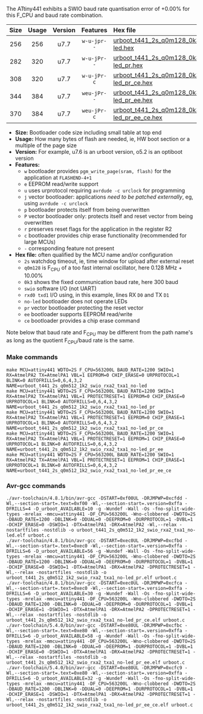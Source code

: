 The ATtiny441 exhibits a SWIO baud rate quantisation error of +0.00% for this F_CPU and baud rate combination.

|Size|Usage|Version|Features|Hex file|
|:-:|:-:|:-:|:-:|:--|
|256|256|u7.7|`w-u-jpr--`|[urboot_t441_2s_q0m128_0k3_swio_rxa2_txa1_no-led.hex](https://raw.githubusercontent.com/stefanrueger/urboot.hex/main/mcus/attiny441/watchdog_2_s/internal_oscillator_q%2B10.00%25/%2B0m128000_hz/%2B%2B%2B0k3_baud/uart0_rxa2_txa1/no-led/urboot_t441_2s_q0m128_0k3_swio_rxa2_txa1_no-led.hex)|
|282|320|u7.7|`w-u-jPr--`|[urboot_t441_2s_q0m128_0k3_swio_rxa2_txa1_no-led_pr.hex](https://raw.githubusercontent.com/stefanrueger/urboot.hex/main/mcus/attiny441/watchdog_2_s/internal_oscillator_q%2B10.00%25/%2B0m128000_hz/%2B%2B%2B0k3_baud/uart0_rxa2_txa1/no-led/urboot_t441_2s_q0m128_0k3_swio_rxa2_txa1_no-led_pr.hex)|
|308|320|u7.7|`w-u-jPr-c`|[urboot_t441_2s_q0m128_0k3_swio_rxa2_txa1_no-led_pr_ce.hex](https://raw.githubusercontent.com/stefanrueger/urboot.hex/main/mcus/attiny441/watchdog_2_s/internal_oscillator_q%2B10.00%25/%2B0m128000_hz/%2B%2B%2B0k3_baud/uart0_rxa2_txa1/no-led/urboot_t441_2s_q0m128_0k3_swio_rxa2_txa1_no-led_pr_ce.hex)|
|344|384|u7.7|`weu-jPr--`|[urboot_t441_2s_q0m128_0k3_swio_rxa2_txa1_no-led_pr_ee.hex](https://raw.githubusercontent.com/stefanrueger/urboot.hex/main/mcus/attiny441/watchdog_2_s/internal_oscillator_q%2B10.00%25/%2B0m128000_hz/%2B%2B%2B0k3_baud/uart0_rxa2_txa1/no-led/urboot_t441_2s_q0m128_0k3_swio_rxa2_txa1_no-led_pr_ee.hex)|
|370|384|u7.7|`weu-jPr-c`|[urboot_t441_2s_q0m128_0k3_swio_rxa2_txa1_no-led_pr_ee_ce.hex](https://raw.githubusercontent.com/stefanrueger/urboot.hex/main/mcus/attiny441/watchdog_2_s/internal_oscillator_q%2B10.00%25/%2B0m128000_hz/%2B%2B%2B0k3_baud/uart0_rxa2_txa1/no-led/urboot_t441_2s_q0m128_0k3_swio_rxa2_txa1_no-led_pr_ee_ce.hex)|

- **Size:** Bootloader code size including small table at top end
- **Usage:** How many bytes of flash are needed, ie, HW boot section or a multiple of the page size
- **Version:** For example, u7.6 is an urboot version, o5.2 is an optiboot version
- **Features:**
  + `w` bootloader provides `pgm_write_page(sram, flash)` for the application at `FLASHEND-4+1`
  + `e` EEPROM read/write support
  + `u` uses urprotocol requiring `avrdude -c urclock` for programming
  + `j` vector bootloader: applications *need to be patched externally*, eg, using `avrdude -c urclock`
  + `p` bootloader protects itself from being overwritten
  + `P` vector bootloader only: protects itself and reset vector from being overwritten
  + `r` preserves reset flags for the application in the register R2
  + `c` bootloader provides chip erase functionality (recommended for large MCUs)
  + `-` corresponding feature not present
- **Hex file:** often qualified by the MCU name and/or configuration
  + `2s` watchdog timeout, ie, time window for upload after external reset
  + `q0m128` is F<sub>CPU</sub> of a too fast internal oscillator, here 0.128 MHz + 10.00%
  + `0k3` shows the fixed communication baud rate, here 300 baud
  + `swio` software I/O (not UART)
  + `rxd0 txd1` I/O using, in this example, lines RX `D0` and TX `D1`
  + `no-led` bootloader does not operate LEDs
  + `pr` vector bootloader protecting the reset vector
  + `ee` bootloader supports EEPROM read/write
  + `ce` bootloader provides a chip erase command


Note below that baud rate and F<sub>CPU</sub> may be different from the path name's as long as the quotient F<sub>CPU</sub>/baud rate is the same.

### Make commands
```
make MCU=attiny441 WDTO=2S F_CPU=563200L BAUD_RATE=1200 SWIO=1 RX=AtmelPA2 TX=AtmelPA1 VBL=1 EEPROM=0 CHIP_ERASE=0 URPROTOCOL=1 BLINK=0 AUTOFRILLS=0,6,4,3,2 NAME=urboot_t441_2s_q0m512_1k2_swio_rxa2_txa1_no-led
make MCU=attiny441 WDTO=2S F_CPU=563200L BAUD_RATE=1200 SWIO=1 RX=AtmelPA2 TX=AtmelPA1 VBL=1 PROTECTRESET=1 EEPROM=0 CHIP_ERASE=0 URPROTOCOL=1 BLINK=0 AUTOFRILLS=0,6,4,3,2 NAME=urboot_t441_2s_q0m512_1k2_swio_rxa2_txa1_no-led_pr
make MCU=attiny441 WDTO=2S F_CPU=563200L BAUD_RATE=1200 SWIO=1 RX=AtmelPA2 TX=AtmelPA1 VBL=1 PROTECTRESET=1 EEPROM=0 CHIP_ERASE=1 URPROTOCOL=1 BLINK=0 AUTOFRILLS=0,6,4,3,2 NAME=urboot_t441_2s_q0m512_1k2_swio_rxa2_txa1_no-led_pr_ce
make MCU=attiny441 WDTO=2S F_CPU=563200L BAUD_RATE=1200 SWIO=1 RX=AtmelPA2 TX=AtmelPA1 VBL=1 PROTECTRESET=1 EEPROM=1 CHIP_ERASE=0 URPROTOCOL=1 BLINK=0 AUTOFRILLS=0,6,4,3,2 NAME=urboot_t441_2s_q0m512_1k2_swio_rxa2_txa1_no-led_pr_ee
make MCU=attiny441 WDTO=2S F_CPU=563200L BAUD_RATE=1200 SWIO=1 RX=AtmelPA2 TX=AtmelPA1 VBL=1 PROTECTRESET=1 EEPROM=1 CHIP_ERASE=1 URPROTOCOL=1 BLINK=0 AUTOFRILLS=0,6,4,3,2 NAME=urboot_t441_2s_q0m512_1k2_swio_rxa2_txa1_no-led_pr_ee_ce
```

### Avr-gcc commands
```
./avr-toolchain/4.8.1/bin/avr-gcc -DSTART=0xf00UL -DRJMPWP=0xcfdd -Wl,--section-start=.text=0xf00 -Wl,--section-start=.version=0xffa -DFRILLS=4 -D_urboot_AVAILABLE=10 -g -Wundef -Wall -Os -fno-split-wide-types -mrelax -mmcu=attiny441 -DF_CPU=563200L -Wno-clobbered -DWDTO=2S -DBAUD_RATE=1200 -DBLINK=0 -DDUAL=0 -DEEPROM=0 -DURPROTOCOL=1 -DVBL=1 -DCHIP_ERASE=0 -DSWIO=1 -DTX=AtmelPA1 -DRX=AtmelPA2 -Wl,--relax -nostartfiles -nostdlib -o urboot_t441_2s_q0m512_1k2_swio_rxa2_txa1_no-led.elf urboot.c
./avr-toolchain/4.8.1/bin/avr-gcc -DSTART=0xec0UL -DRJMPWP=0xcfbd -Wl,--section-start=.text=0xec0 -Wl,--section-start=.version=0xffa -DFRILLS=6 -D_urboot_AVAILABLE=56 -g -Wundef -Wall -Os -fno-split-wide-types -mrelax -mmcu=attiny441 -DF_CPU=563200L -Wno-clobbered -DWDTO=2S -DBAUD_RATE=1200 -DBLINK=0 -DDUAL=0 -DEEPROM=0 -DURPROTOCOL=1 -DVBL=1 -DCHIP_ERASE=0 -DSWIO=1 -DTX=AtmelPA1 -DRX=AtmelPA2 -DPROTECTRESET=1 -Wl,--relax -nostartfiles -nostdlib -o urboot_t441_2s_q0m512_1k2_swio_rxa2_txa1_no-led_pr.elf urboot.c
./avr-toolchain/4.8.1/bin/avr-gcc -DSTART=0xec0UL -DRJMPWP=0xcfca -Wl,--section-start=.text=0xec0 -Wl,--section-start=.version=0xffa -DFRILLS=6 -D_urboot_AVAILABLE=30 -g -Wundef -Wall -Os -fno-split-wide-types -mrelax -mmcu=attiny441 -DF_CPU=563200L -Wno-clobbered -DWDTO=2S -DBAUD_RATE=1200 -DBLINK=0 -DDUAL=0 -DEEPROM=0 -DURPROTOCOL=1 -DVBL=1 -DCHIP_ERASE=1 -DSWIO=1 -DTX=AtmelPA1 -DRX=AtmelPA2 -DPROTECTRESET=1 -Wl,--relax -nostartfiles -nostdlib -o urboot_t441_2s_q0m512_1k2_swio_rxa2_txa1_no-led_pr_ce.elf urboot.c
./avr-toolchain/5.4.0/bin/avr-gcc -DSTART=0xe80UL -DRJMPWP=0xcfbc -Wl,--section-start=.text=0xe80 -Wl,--section-start=.version=0xffa -DFRILLS=6 -D_urboot_AVAILABLE=58 -g -Wundef -Wall -Os -fno-split-wide-types -mrelax -mmcu=attiny441 -DF_CPU=563200L -Wno-clobbered -DWDTO=2S -DBAUD_RATE=1200 -DBLINK=0 -DDUAL=0 -DEEPROM=1 -DURPROTOCOL=1 -DVBL=1 -DCHIP_ERASE=0 -DSWIO=1 -DTX=AtmelPA1 -DRX=AtmelPA2 -DPROTECTRESET=1 -Wl,--relax -nostartfiles -nostdlib -o urboot_t441_2s_q0m512_1k2_swio_rxa2_txa1_no-led_pr_ee.elf urboot.c
./avr-toolchain/5.4.0/bin/avr-gcc -DSTART=0xe80UL -DRJMPWP=0xcfc9 -Wl,--section-start=.text=0xe80 -Wl,--section-start=.version=0xffa -DFRILLS=6 -D_urboot_AVAILABLE=32 -g -Wundef -Wall -Os -fno-split-wide-types -mrelax -mmcu=attiny441 -DF_CPU=563200L -Wno-clobbered -DWDTO=2S -DBAUD_RATE=1200 -DBLINK=0 -DDUAL=0 -DEEPROM=1 -DURPROTOCOL=1 -DVBL=1 -DCHIP_ERASE=1 -DSWIO=1 -DTX=AtmelPA1 -DRX=AtmelPA2 -DPROTECTRESET=1 -Wl,--relax -nostartfiles -nostdlib -o urboot_t441_2s_q0m512_1k2_swio_rxa2_txa1_no-led_pr_ee_ce.elf urboot.c
```

